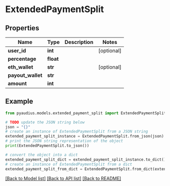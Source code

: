 # ExtendedPaymentSplit


## Properties

Name | Type | Description | Notes
------------ | ------------- | ------------- | -------------
**user_id** | **int** |  | [optional] 
**percentage** | **float** |  | 
**eth_wallet** | **str** |  | [optional] 
**payout_wallet** | **str** |  | 
**amount** | **int** |  | 

## Example

```python
from pyaudius.models.extended_payment_split import ExtendedPaymentSplit

# TODO update the JSON string below
json = "{}"
# create an instance of ExtendedPaymentSplit from a JSON string
extended_payment_split_instance = ExtendedPaymentSplit.from_json(json)
# print the JSON string representation of the object
print(ExtendedPaymentSplit.to_json())

# convert the object into a dict
extended_payment_split_dict = extended_payment_split_instance.to_dict()
# create an instance of ExtendedPaymentSplit from a dict
extended_payment_split_from_dict = ExtendedPaymentSplit.from_dict(extended_payment_split_dict)
```
[[Back to Model list]](../README.md#documentation-for-models) [[Back to API list]](../README.md#documentation-for-api-endpoints) [[Back to README]](../README.md)


